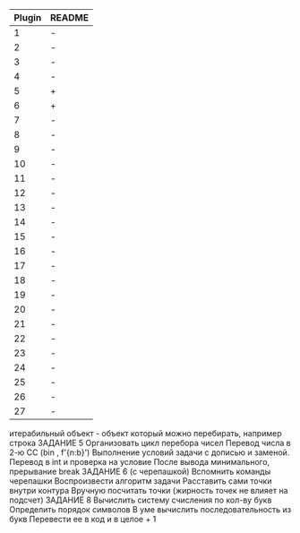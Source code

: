 | Plugin | README |
| ------ | ------ |
 | 1| - |
 | 2| - |
 | 3| - |
 | 4| - |
 | 5| + |
 | 6| + |
 | 7| - |
 | 8| - |
 | 9| - |
 | 10| - |
 | 11| - |
 | 12| - |
 | 13| - |
 | 14| - |
 | 15| - |
 | 16| - |
 | 17| - |
 | 18| - |
 | 19| - |
 | 20| - |
 | 21| - |
 | 22| - |
 | 23| - |
 | 24| - |
 | 25| - |
 | 26| - |
 | 27| - |
 
 
 
 
итерабильный объект - объект который можно перебирать, например строка
ЗАДАНИЕ 5
Организовать цикл перебора чисел
Перевод числа в 2-ю СС (bin , f'{n:b}')
Выполнение условий задачи с дописью и заменой.
Перевод в int и проверка на условие
После вывода минимального, прерывание break
ЗАДАНИЕ 6 (с черепашкой)
Вспомнить команды черепашки
Воспроизвести алгоритм задачи
Расставить сами точки внутри контура
Вручную посчитать точки (жирность точек не влияет на подсчет)
ЗАДАНИЕ 8
Вычислить систему счисления по кол-ву букв
Определить порядок символов
В уме вычислить последовательность из букв
Перевести ее в код и в целое + 1

